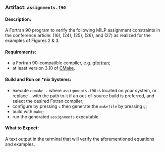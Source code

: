 ### Artifact: `assignments.f90`

#### Description:
A Fortran 90 program to verify the following MILP assignment constraints in the conference article: (16), (24), (25), (26), and (27) as realized for the examples of Figures 2 & 3.

#### Requirements:
* a Fortran 90-compatible compiler, e.g. [gfortran](https://gcc.gnu.org/wiki/GFortran);
* at least version 3.10 of [CMake](https://cmake.org/).

#### Build and Run on *nix Systems:
* execute `ccmake .` where `assignments.f90` is located on your system, or replace `.` with the path to it if an out-of-source build is preferred, and select the desired Fotran compiler;
* configure by pressing `c` then generate the `makefile` by pressing `g`;
* build with `make`;
* run the generated `assignments` executable.

#### What to Expect:
A text output in the terminal that will verify the aforementioned equations and examples.


